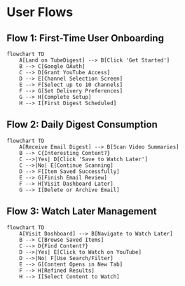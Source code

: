 # User Flows

## Flow 1: First-Time User Onboarding
```mermaid
flowchart TD
    A[Land on TubeDigest] --> B[Click 'Get Started']
    B --> C[Google OAuth]
    C --> D[Grant YouTube Access]
    D --> E[Channel Selection Screen]
    E --> F[Select up to 10 channels]
    F --> G[Set Delivery Preferences]
    G --> H[Complete Setup]
    H --> I[First Digest Scheduled]
```

## Flow 2: Daily Digest Consumption
```mermaid
flowchart TD
    A[Receive Email Digest] --> B[Scan Video Summaries]
    B --> C{Interesting Content?}
    C -->|Yes| D[Click 'Save to Watch Later']
    C -->|No| E[Continue Scanning]
    D --> F[Item Saved Successfully]
    E --> G[Finish Email Review]
    F --> H[Visit Dashboard Later]
    G --> I[Delete or Archive Email]
```

## Flow 3: Watch Later Management
```mermaid
flowchart TD
    A[Visit Dashboard] --> B[Navigate to Watch Later]
    B --> C[Browse Saved Items]
    C --> D{Find Content?}
    D -->|Yes| E[Click to Watch on YouTube]
    D -->|No| F[Use Search/Filter]
    E --> G[Content Opens in New Tab]
    F --> H[Refined Results]
    H --> I[Select Content to Watch]
```
